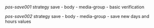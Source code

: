 *pos-save001* strategy save - body - media-group - basic verification

*pos-save002* strategy save - body - media-group - save new days and hours values